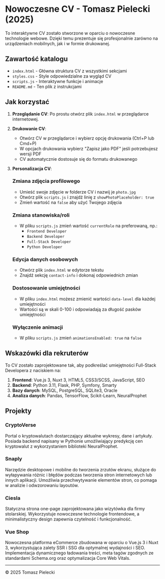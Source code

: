 # Nowoczesne CV - Tomasz Pielecki (2025)

To interaktywne CV zostało stworzone w oparciu o nowoczesne technologie webowe. Dzięki temu prezentuje się profesjonalnie zarówno na urządzeniach mobilnych, jak i w formie drukowanej.

## Zawartość katalogu

- `index.html` - Główna struktura CV z wszystkimi sekcjami
- `styles.css` - Style odpowiedzialne za wygląd CV
- `scripts.js` - Interaktywne funkcje i animacje
- `README.md` - Ten plik z instrukcjami

## Jak korzystać

1. **Przeglądanie CV**: Po prostu otwórz plik `index.html` w przeglądarce internetowej.

2. **Drukowanie CV**: 
   - Otwórz CV w przeglądarce i wybierz opcję drukowania (Ctrl+P lub Cmd+P)
   - W opcjach drukowania wybierz "Zapisz jako PDF" jeśli potrzebujesz wersji PDF
   - CV automatycznie dostosuje się do formatu drukowanego

3. **Personalizacja CV**:

   ### Zmiana zdjęcia profilowego
   - Umieść swoje zdjęcie w folderze CV i nazwij je `photo.jpg`
   - Otwórz plik `scripts.js` i znajdź linię z `showPhotoPlaceholder: true`
   - Zmień wartość na `false` aby użyć Twojego zdjęcia

   ### Zmiana stanowiska/roli
   - W pliku `scripts.js` zmień wartość `currentRole` na preferowaną, np.:
     - `Frontend Developer`
     - `Backend Developer`
     - `Full-Stack Developer`
     - `Python Developer`

   ### Edycja danych osobowych
   - Otwórz plik `index.html` w edytorze tekstu
   - Znajdź sekcję `contact-info` i dokonaj odpowiednich zmian

   ### Dostosowanie umiejętności
   - W pliku `index.html` możesz zmienić wartości `data-level` dla każdej umiejętności
   - Wartości są w skali 0-100 i odpowiadają za długość pasków umiejętności

   ### Wyłączenie animacji
   - W pliku `scripts.js` zmień `animationsEnabled: true` na `false`

## Wskazówki dla rekruterów

To CV zostało zaprojektowane tak, aby podkreślać umiejętności Full-Stack Developera z naciskiem na:

1. **Frontend**: Vue.js 3, Nuxt 3, HTML5, CSS3/SCSS, JavaScript, SEO
2. **Backend**: Python 3.11, Flask, PHP, Symfony, Smarty
3. **Bazy danych**: MySQL, PostgreSQL, SQLite3, Oracle
4. **Analiza danych**: Pandas, TensorFlow, Scikit-Learn, NeuralProphet

## Projekty

### CryptoVerse
Portal o kryptowalutach dostarczający aktualne wykresy, dane i artykuły. Posiada backend napisany w Pythonie umożliwiający predykcję cen kryptowalut z wykorzystaniem biblioteki NeuralProphet. 

### Snaply
Narzędzie desktopowe i mobilne do tworzenia zrzutów ekranu, służące do wyłapywania różnic i błędów podczas tworzenia stron internetowych lub innych aplikacji. Umożliwia przechwytywanie elementów stron, co pomaga w analizie i odwzorowaniu layoutów.

### Ciesla
Statyczna strona one-page zaprojektowana jako wizytówka dla firmy stolarskiej. Wykorzystuje nowoczesne technologie frontendowe, a minimalistyczny design zapewnia czytelność i funkcjonalność.

### Vue Shop
Nowoczesna platforma eCommerce zbudowana w oparciu o Vue.js 3 i Nuxt 3, wykorzystująca zalety SSR i SSG dla optymalnej wydajności i SEO. Implementacja dynamicznego ładowania treści, meta tagów zgodnych ze standardami Schema.org oraz optymalizacja Core Web Vitals.

---

&copy; 2025 Tomasz Pielecki
